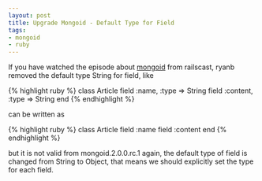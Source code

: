 ```yaml
---
layout: post
title: Upgrade Mongoid - Default Type for Field
tags:
- mongoid
- ruby
---
```

If you have watched the episode about [mongoid][1] from railscast, ryanb removed the default type String for field, like

{% highlight ruby %}
class Article
  field :name, :type => String
  field :content, :type => String
end
{% endhighlight %}

can be written as

{% highlight ruby %}
class Article
  field :name
  field :content
end
{% endhighlight %}

but it is not valid from mongoid.2.0.0.rc.1 again, the default type of field is changed from String to Object, that means we should explicitly set the type for each field.


  [1]: http://railscasts.com/episodes/238-mongoid
